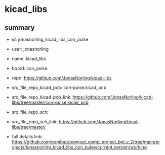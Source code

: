 # kicad_libs
 
## summary 
* id: jonasnorling_kicad_libs_con_pulse
* user: jonasnorling
* name: kicad_libs
* board: con_pulse
* repo: https://github.com/JonasNorling/kicad-libs
* src_file_repo_kicad_pcb: con-pulse.kicad_pcb
* src_file_repo_kicad_pcb_link: https://github.com/JonasNorling/kicad-libs/tree/master/con-pulse.kicad_pcb


* src_file_repo_sch: 
* src_file_repo_sch_link: https://github.com/JonasNorling/kicad-libs/tree/master/
* full details link: https://github.com/oomlout/oomlout_oomp_project_bot_v_2/tree/main/projects/jonasnorling_kicad_libs_con_pulse/current_version/working  







